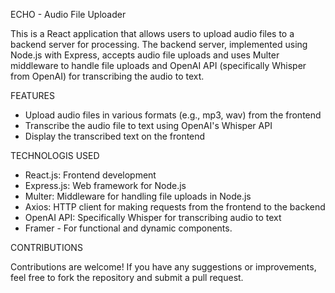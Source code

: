 
ECHO - Audio File Uploader 

This is a React application that allows users to upload audio files to a backend server for processing. The backend server, implemented using Node.js with Express, accepts audio file uploads and uses Multer middleware to handle file uploads and OpenAI API (specifically Whisper from OpenAI) for transcribing the audio to text.

FEATURES
- Upload audio files in various formats (e.g., mp3, wav) from the frontend
- Transcribe the audio file to text using OpenAI's Whisper API
- Display the transcribed text on the frontend

TECHNOLOGIS USED
- React.js: Frontend development
- Express.js: Web framework for Node.js
- Multer: Middleware for handling file uploads in Node.js
- Axios: HTTP client for making requests from the frontend to the backend
- OpenAI API: Specifically Whisper for transcribing audio to text
- Framer - For functional and dynamic components.

CONTRIBUTIONS

Contributions are welcome! If you have any suggestions or improvements, feel free to fork the repository and submit a pull request.